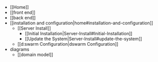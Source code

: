 * [[Home]]
* [[front end]]
* [[back end]]
* [[installation and configuration|home#installation-and-configuration]]
  * [[Server Install]]
    * [[Initial Installation|Server-Install#Initial-Installation]]
    * [[Update the System|Server-Install#update-the-system]]
  * [[d:swarm Configuration|dswarm Configuration]]
* diagrams
  * [[domain model]]